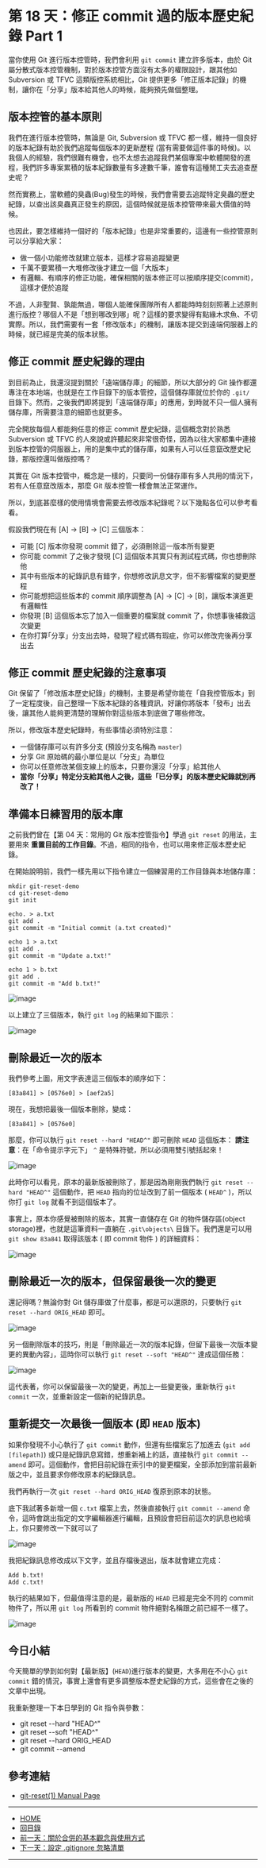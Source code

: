 第 18 天：修正 commit 過的版本歷史紀錄 Part 1
=============================================================

當你使用 Git 進行版本控管時，我們會利用 `git commit` 建立許多版本，由於 Git 屬分散式版本控管機制，對於版本控管方面沒有太多的權限設計，跟其他如 Subversion 或 TFVC 這類版控系統相比，Git 提供更多「修正版本記錄」的機制，讓你在「分享」版本給其他人的時候，能夠預先做個整理。

版本控管的基本原則
-------------------

我們在進行版本控管時，無論是 Git, Subversion 或 TFVC 都一樣，維持一個良好的版本紀錄有助於我們追蹤每個版本的更新歷程 (當有需要做這件事的時候)。以我個人的經驗，我們很難有機會，也不太想去追蹤我們某個專案中軟體開發的進程，我們許多專案累積的版本紀錄數量有多達數千筆，誰會有這種閒工夫去追查歷史呢？

然而實務上，當軟體的臭蟲(Bug)發生的時候，我們會需要去追蹤特定臭蟲的歷史紀錄，以查出該臭蟲真正發生的原因，這個時候就是版本控管帶來最大價值的時候。

也因此，要怎樣維持一個好的「版本紀錄」也是非常重要的，這邊有一些控管原則可以分享給大家：

* 做一個小功能修改就建立版本，這樣才容易追蹤變更
* 千萬不要累積一大堆修改後才建立一個「大版本」
* 有邏輯、有順序的修正功能，確保相關的版本修正可以按順序提交(commit)，這樣才便於追蹤

不過，人非聖賢、孰能無過，哪個人能確保團隊所有人都能時時刻刻照著上述原則進行版控？哪個人不是「想到哪改到哪」呢？這樣的要求變得有點緣木求魚、不切實際。所以，我們需要有一套「修改版本」的機制，讓版本提交到遠端伺服器上的時候，就已經是完美的版本狀態。


修正 commit 歷史紀錄的理由
---------------------------

到目前為止，我還沒提到關於「遠端儲存庫」的細節，所以大部分的 Git 操作都還專注在本地端，也就是在工作目錄下的版本管控，這個儲存庫就位於你的 `.git/` 目錄下。然而，之後我們即將提到「遠端儲存庫」的應用，到時就不只一個人擁有儲存庫，所需要注意的細節也就更多。

完全開放每個人都能夠任意的修正 commit 歷史紀錄，這個概念對於熟悉 Subversion 或 TFVC 的人來說或許聽起來非常很奇怪，因為以往大家都集中連接到版本控管的伺服器上，用的是集中式的儲存庫，如果有人可以任意竄改歷史紀錄，那版控還叫做版控嗎？

其實在 Git 版本控管中，概念是一樣的，只要同一份儲存庫有多人共用的情況下，若有人任意竄改版本，那麼 Git 版本控管一樣會無法正常運作。

所以，到底甚麼樣的使用情境會需要去修改版本紀錄呢？以下幾點各位可以參考看看。

假設我們現在有 [A] -> [B] -> [C] 三個版本：

* 可能 [C] 版本你發現 commit 錯了，必須刪除這一版本所有變更
* 你可能 commit 了之後才發現 [C] 這個版本其實只有測試程式碼，你也想刪除他
* 其中有些版本的紀錄訊息有錯字，你想修改訊息文字，但不影響檔案的變更歷程
* 你可能想把這些版本的 commit 順序調整為 [A] -> [C] -> [B]，讓版本演進更有邏輯性
* 你發現 [B] 這個版本忘了加入一個重要的檔案就 commit 了，你想事後補救這次變更
* 在你打算｢分享」分支出去時，發現了程式碼有瑕疵，你可以修改完後再分享出去

修正 commit 歷史紀錄的注意事項
-----------------------------

Git 保留了「修改版本歷史紀錄」的機制，主要是希望你能在「自我控管版本」到了一定程度後，自己整理一下版本紀錄的各種資訊，好讓你將版本「發布」出去後，讓其他人能夠更清楚的理解你對這些版本到底做了哪些修改。

所以，修改版本歷史紀錄時，有些事情必須特別注意：

* 一個儲存庫可以有許多分支 (預設分支名稱為 `master`)
* 分享 Git 原始碼的最小單位是以「分支」為單位
* 你可以任意修改某個支線上的版本，只要你還沒「分享」給其他人
* **當你「分享」特定分支給其他人之後，這些「已分享」的版本歷史紀錄就別再改了！**

準備本日練習用的版本庫
----------------------

之前我們曾在【第 04 天：常用的 Git 版本控管指令】學過 `git reset` 的用法，主要用來 **重置目前的工作目錄**。不過，相同的指令，也可以用來修正版本歷史紀錄。

在開始說明前，我們一樣先用以下指令建立一個練習用的工作目錄與本地儲存庫：

	mkdir git-reset-demo
	cd git-reset-demo
	git init

	echo. > a.txt
	git add .
	git commit -m "Initial commit (a.txt created)"

	echo 1 > a.txt
	git add .
	git commit -m "Update a.txt!"

	echo 1 > b.txt
	git add .
	git commit -m "Add b.txt!"

![image](figures/18/01.png)

以上建立了三個版本，執行 `git log` 的結果如下圖示：

![image](figures/18/02.png)


刪除最近一次的版本
-------------------

我們參考上圖，用文字表達這三個版本的順序如下：

	[83a841] > [0576e0] > [aef2a5]

現在，我想把最後一個版本刪除，變成：

	[83a841] > [0576e0]

那麼，你可以執行 `git reset --hard "HEAD^"` 即可刪除 `HEAD` 這個版本：
**請注意**：在「命令提示字元下」 `^` 是特殊符號，所以必須用雙引號括起來！

![image](figures/18/03.png)

此時你可以看見，原本的最新版被刪除了，那是因為剛剛我們執行 `git reset --hard "HEAD^"` 這個動作，把 `HEAD` 指向的位址改到了前一個版本 ( `HEAD^` )，所以你打 `git log` 就看不到這個版本了。

事實上，原本你感覺被刪除的版本，其實一直儲存在 Git 的物件儲存區(object storage)裡，也就是這筆資料一直躺在 `.git\objects\` 目錄下。我們還是可以用 `git show 83a841` 取得該版本 ( 即 commit 物件 ) 的詳細資料：

![image](figures/18/04.png)

刪除最近一次的版本，但保留最後一次的變更
------------------------------------

還記得嗎？無論你對 Git 儲存庫做了什麼事，都是可以還原的，只要執行 `git reset --hard ORIG_HEAD` 即可。

![image](figures/18/05.png)

另一個刪除版本的技巧，則是「刪除最近一次的版本紀錄，但留下最後一次版本變更的異動內容」，這時你可以執行 `git reset --soft "HEAD^"` 達成這個任務：

![image](figures/18/06.png)

這代表著，你可以保留最後一次的變更，再加上一些變更後，重新執行 `git commit` 一次，並重新設定一個新的紀錄訊息。

重新提交一次最後一個版本 (即 `HEAD` 版本)
-----------------------------------------

如果你發現不小心執行了 `git commit` 動作，但還有些檔案忘了加進去 (`git add [filepath]`) 或只是紀錄訊息寫錯，想重新補上的話，直接執行 `git commit --amend` 即可。這個動作，會把目前紀錄在索引中的變更檔案，全部添加到當前最新版之中，並且要求你修改原本的紀錄訊息。

我們再執行一次 `git reset --hard ORIG_HEAD` 復原到原本的狀態。

底下我試著多新增一個 `c.txt` 檔案上去，然後直接執行 `git commit --amend` 命令，這時會跳出指定的文字編輯器進行編輯，且預設會把目前這次的訊息也給填上，你只要修改一下就可以了

![image](figures/18/07.png)

我把紀錄訊息修改成以下文字，並且存檔後退出，版本就會建立完成：

	Add b.txt!
	Add c.txt!

執行的結果如下，但最值得注意的是，最新版的 `HEAD` 已經是完全不同的 commit 物件了，所以用 `git log` 所看到的 commit 物件絕對名稱跟之前已經不一樣了。

![image](figures/18/08.png)

今日小結
-------

今天簡單的學到如何對【最新版】(`HEAD`)進行版本的變更，大多用在不小心 `git commit` 錯的情況，事實上還會有更多調整版本歷史紀錄的方式，這些會在之後的文章中出現。

我重新整理一下本日學到的 Git 指令與參數：

* git reset --hard "HEAD^"
* git reset --soft "HEAD^"
* git reset --hard ORIG_HEAD
* git commit --amend

參考連結
-------

* [git-reset(1) Manual Page](https://www.kernel.org/pub/software/scm/git/docs/git-reset.html)




-------
* [HOME](../README)
* [回目錄](README)
* [前一天：關於合併的基本觀念與使用方式](17)
* [下一天：設定 .gitignore 忽略清單](19)

-------


